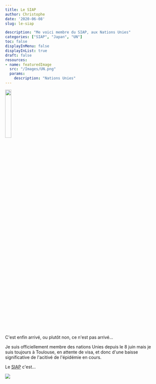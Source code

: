 ```yaml
---
title: Le SIAP
author: Christophe
date: '2020-06-08'
slug: le-siap

description: "Me voici membre du SIAP, aux Nations Unies"
categories: ["SIAP", "Japan", "UN"]
toc: false
displayInMenu: false
displayInList: true
draft: false
resources:
- name: featuredImage
  src: "/Images/UN.png"
  params:
    description: "Nations Unies"
---
```


<img src="/post/2020-06-08-le-siap_files/UN.png" alt="" width="20%"/>

C'est enfin arrivé, ou plutôt non, ce n'est pas arrivé...

Je suis officiellement membre des nations Unies depuis le 8 juin mais je suis toujours à Toulouse, en attente de visa,  et donc d'une baisse significative de l'acitivé de l'épidémie en cours.

Le [SIAP](http://www.unsiap.or.jp/) c'est...


![](/post/2020-06-08-le-siap_files/UN.png)


